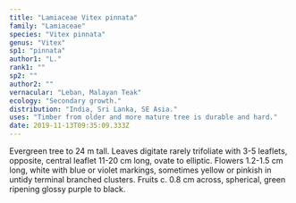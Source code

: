 ```yaml
---
title: "Lamiaceae Vitex pinnata"
family: "Lamiaceae"
species: "Vitex pinnata"
genus: "Vitex"
sp1: "pinnata"
author1: "L."
rank1: ""
sp2: ""
author2: ""
vernacular: "Leban, Malayan Teak"
ecology: "Secondary growth."
distribution: "India, Sri Lanka, SE Asia."
uses: "Timber from older and more mature tree is durable and hard."
date: 2019-11-13T09:35:09.333Z
---
```

Evergreen tree to 24 m tall. Leaves digitate rarely trifoliate with 3-5 leaflets, opposite, central leaflet 11-20 cm long, ovate to elliptic. Flowers 1.2-1.5 cm long, white with blue or violet markings, sometimes yellow or pinkish in untidy terminal branched clusters. Fruits c. 0.8 cm across, spherical, green ripening glossy purple to black.